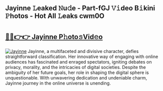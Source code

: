 ## Jayinne 𝙻eaked 𝙽u𝚍e - Part-fGJ 𝚅𝚒deo B𝚒kini 𝙿hotos - Hot All 𝙻eaks cwm0O

# <h2><a href="http://ld3el6.urlbe.top/?page=Jayinne">🔗🔗👉👉 Jayinne P𝚑oto𝚜Vid𝚎o</a></h2>

[![Jayinne](https://i.imgur.com/eBuTRDB.gif)](http://ld3el6.urlbe.top/?page=Jayinne)
Jayinne, a multifaceted and divisive character, defies straightforward classification. Her innovative way of engaging with online audiences has fascinated and enraged spectators, igniting debates on privacy, morality, and the intricacies of digital societies. Despite the ambiguity of her future goals, her role in shaping the digital sphere is unquestionable. With unwavering dedication and undeniable charm, Jayinne journey in the online universe is unending.
